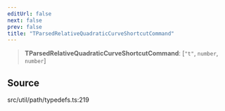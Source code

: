 ```yaml
---
editUrl: false
next: false
prev: false
title: "TParsedRelativeQuadraticCurveShortcutCommand"
---
```


> **TParsedRelativeQuadraticCurveShortcutCommand**: [`"t"`, `number`, `number`]

## Source

src/util/path/typedefs.ts:219
